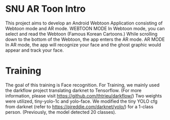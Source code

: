 # SNU AR Toon Intro
This project aims to develop an Android Webtoon Application consisting of Webtoon mode and AR mode.
WEBTOON MODE
In Webtoon mode, you can select and read the Webtoon (Famous Korean Cartoons.) While scrolling down to the bottom of the Webtoon, the app enters the AR mode.
AR MODE
In AR mode, the app will recognize your face and the ghost graphic would appear and track your face.

# Training
The goal of this training is Face recognition.
For Training, we mainly used the darkflow project translating darknet to Tensorflow. 
(For more information, please visit https://github.com/thtrieu/darkflow/)
Two weights were utilized, tiny-yolo-1c and yolo-face.
We modified the tiny YOLO cfg from darknet (refer to https://pjreddie.com/darknet/yolo/) for a 1-class person. (Previously, the model detected 20 classes).
